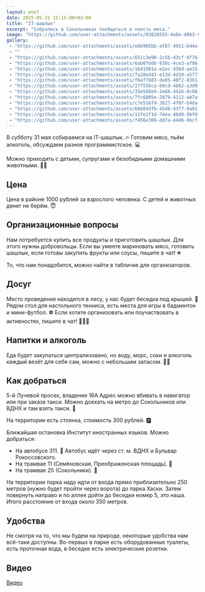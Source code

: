 ```yaml
---
layout: post
date: 2025-05-31 15:15:00+03:00
title: "IT-шашлык"
excerpt: "Собрались в Сокольниках пообщаться и поесть мяса."
image: "https://github.com/user-attachments/assets/83828555-4e6e-40b3-97d1-011bd5d4c40d"
gallery:
 - "https://github.com/user-attachments/assets/e6b905bb-af87-4911-b44e-ecaa39957553"
 - ""
 - "https://github.com/user-attachments/assets/651c3e90-2c5b-43cf-8f76-6fd5482e4b23"
 - "https://github.com/user-attachments/assets/6ab07ddb-930c-4ce3-af06-ea0ea304ae89"
 - "https://github.com/user-attachments/assets/1b41981a-e2ec-456d-ae15-c85fdda1291a"
 - "https://github.com/user-attachments/assets/7a28ed43-e13d-4d39-a577-8121c5016739"
 - "https://github.com/user-attachments/assets/f6af7b83-da05-48f2-8361-08ab3bba5347"
 - "https://github.com/user-attachments/assets/27f558ca-69cd-4b62-a3d9-5a509f12c3ed"
 - "https://github.com/user-attachments/assets/35e588e9-2e68-4416-8c08-c74f4cf7894e"
 - "https://github.com/user-attachments/assets/7fc6805e-2879-4112-ab7a-16929a910d94"
 - "https://github.com/user-attachments/assets/c7e516f4-3827-4f8f-b4da-36aa2231c0ea"
 - "https://github.com/user-attachments/assets/666043fb-4546-43f7-9a01-0f46a1db6667"
 - "https://github.com/user-attachments/assets/11fe1f1d-74ea-4bd8-9bf0-d56d5c1e7f99"
 - "https://github.com/user-attachments/assets/f456e309-dd7a-44d6-9bcf-0a90aeb09a02"
---
```


В субботу 31 мая собираемся на IT-шашлык. 🔥
Готовим мясо, пьём алкоголь, обсуждаем разное программистское. 💻

Можно приходить с детьми, супругами и безобидными домашними животными. 👫🐶

## Цена
Цена в районе 1000 рублей за взрослого человека.
С детей и животных денег не берём. 😇

## Организационные вопросы
Нам потребуется купить все продукты и приготовить шашлык.
Для этого нужны добровольцы.
Если вы умеете мариновать мясо, готовить шашлык, если готовы закупить фрукты или соусы, пишите в чат! ➕

То, что нам понадобится, можно найти в табличке для организаторов.

## Досуг
Место проведения находится в лесу, у нас будет беседка под крышей. 🌳
Рядом стол для настольного тенниса, есть места для игры в бадминтон и мини-футбол. ⚽️
Если хотите организовать или поучаствовать в активностях, пишите в чат! 🕺🏃‍♂️

## Напитки и алкоголь
Еда будет закупаться централизовано, но воду, морс, соки и алкоголь каждый везёт для себя сам, можно с небольшим запасом. 🥃🍺

## Как добраться
5-й Лучевой просек, владение 16А
Адрес можно вбивать в навигатор или при заказе такси.
Можно доехать на метро до Сокольников или ВДНХ и там взять такси. 🚕

На территории есть стоянка, стоимость 300 рублей. 🅿️

Ближайшая остановка Институт иностранных языков.
Можно добраться:
* На автобусе 311. 🚌
  Автобус идёт через ст. м. ВДНХ и Бульвар Рокоссовского.
* На трамвае 11 (Семёновская, Преображенская площадь). 🚃
* На трамвае 25 (Сокольники). 🚃

На территории парка надо идти от входа прямо приблизительно 250 метров (нужно будет пройти через ворота) до парка Хаски.
Затем повернуть направо и по аллее дойти до беседки номер 5, это наша.
Итого расстояние от входа около 350 метров.

## Удобства
Не смотря на то, что мы будем на природе, некоторые удобства нам всё-таки доступны.
Во-первых в парке есть оборудованные туалеты, есть проточная вода, в беседке есть электрические розетки.

## Видео
[Видео](https://github.com/user-attachments/assets/1e3d6f42-7fe8-4d7f-893f-505d9f878fb4)
